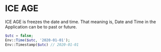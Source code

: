 ICE AGE
===

 ICE AGE is freezes the date and time.
 That meaning is, Date and Time in the Application can be to past or future. 

```php
$utc = false;
Env::Time($utc, '2020-01-01');
Env::Timestamp($utc) // 2020-01-01
```
